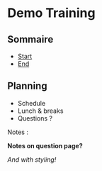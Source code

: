 # Demo Training

<!-- .slide: class="page-title" -->



## Sommaire

<!-- .slide: id="master-toc" class="toc" -->

- [Start](#/1)
- [End](#/2)



## Planning

- Schedule
- Lunch & breaks
- Questions ?



<!-- .slide: class="page-questions" -->


Notes :

**Notes on question page?**

_And with styling!_
